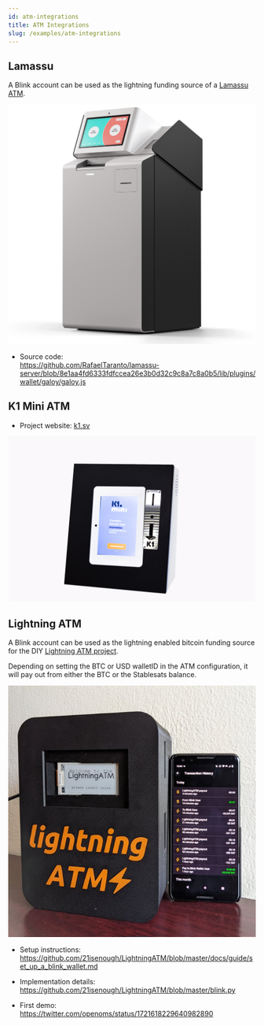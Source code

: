 ```yaml
---
id: atm-integrations
title: ATM Integrations
slug: /examples/atm-integrations
---
```


## Lamassu
A Blink account can be used as the lightning funding source of a [Lamassu ATM](https://lamassu.is/).

<img src="/img/atm_lamassu.png" alt="Lamassu ATM" width="800"/>

* Source code:<br />
  https://github.com/RafaelTaranto/lamassu-server/blob/8e1aa4fd6333fdfccea26e3b0d32c9c8a7c8a0b5/lib/plugins/wallet/galoy/galoy.js

## K1 Mini ATM
* Project website: [k1.sv](https://k1.sv)

<img src="/img/atm_k1.png" alt="K1 Mini ATM" width="800"/>

## Lightning ATM
A Blink account can be used as the lightning enabled bitcoin funding source for the DIY [Lightning ATM project](https://github.com/21isenough/LightningATM#lightningatm).

Depending on setting the BTC or USD walletID in the ATM configuration, it will pay out from either the BTC or the Stablesats balance.

<img src="/img/lightning_atm.jpeg" alt="The Lightning ATM" width="800"/>

* Setup instructions:<br />
  https://github.com/21isenough/LightningATM/blob/master/docs/guide/set_up_a_blink_wallet.md

* Implementation details:<br />
  https://github.com/21isenough/LightningATM/blob/master/blink.py

* First demo:<br />
  https://twitter.com/openoms/status/1721618229640982890
